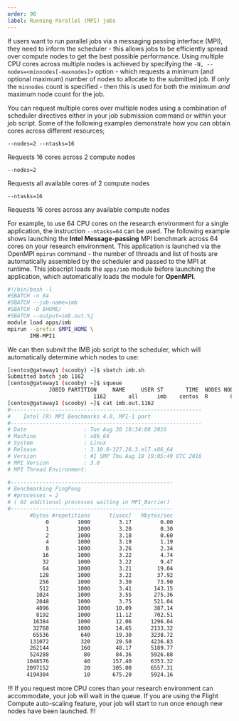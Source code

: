 ```yaml
---
order: 90
label: Running Parallel (MPI) jobs
---
```


If users want to run parallel jobs via a messaging passing interface (MPI), they need to inform the scheduler - this allows jobs to be efficiently spread over compute nodes to get the best possible performance. Using multiple CPU cores across multiple nodes is achieved by specifying the `-N, --nodes=<minnodes[-maxnodes]>` option - which requests a minimum (and optional maximum) number of nodes to allocate to the submitted job. If _only_ the `minnodes` count is specified - then this is used for both the minimum _and_ maximum node count for the job.

You can request multiple cores over multiple nodes using a combination of scheduler directives either in your job submission command or within your job script. Some of the following examples demonstrate how you can obtain cores across different resources;

`--nodes=2 --ntasks=16`

   Requests 16 cores across 2 compute nodes

`--nodes=2`

   Requests all available cores of 2 compute nodes

`--ntasks=16`

   Requests 16 cores across any available compute nodes

For example, to use 64 CPU cores on the research environment for a single application, the instruction `--ntasks=64` can be used. The following example shows launching the **Intel Message-passing** MPI benchmark across 64 cores on your research environment. This application is launched via the OpenMPI `mpirun` command - the number of threads and list of hosts are automatically assembled by the scheduler and passed to the MPI at runtime. This jobscript loads the `apps/imb` module before launching the application, which automatically loads the module for **OpenMPI**.

```bash
#!/bin/bash -l
#SBATCH -n 64
#SBATCH --job-name=imb
#SBATCH -D $HOME/
#SBATCH --output=imb.out.%j
module load apps/imb
mpirun --prefix $MPI_HOME \
       IMB-MPI1
```

We can then submit the IMB job script to the scheduler, which will automatically determine which nodes to use:

```bash
[centos@gateway1 (scooby) ~]$ sbatch imb.sh
Submitted batch job 1162
[centos@gateway1 (scooby) ~]$ squeue
             JOBID PARTITION     NAME     USER ST       TIME  NODES NODELIST(REASON)
                           1162       all      imb    centos  R       0:01      8 ip-10-75-1-[42,45,62,67,105,178,233,250]
[centos@gateway1 (scooby) ~]$ cat imb.out.1162
#------------------------------------------------------------
#    Intel (R) MPI Benchmarks 4.0, MPI-1 part
#------------------------------------------------------------
# Date                  : Tue Aug 30 10:34:08 2016
# Machine               : x86_64
# System                : Linux
# Release               : 3.10.0-327.28.3.el7.x86_64
# Version               : #1 SMP Thu Aug 18 19:05:49 UTC 2016
# MPI Version           : 3.0
# MPI Thread Environment:

#---------------------------------------------------
# Benchmarking PingPong
# #processes = 2
# ( 62 additional processes waiting in MPI_Barrier)
#---------------------------------------------------
       #bytes #repetitions      t[usec]   Mbytes/sec
            0         1000         3.17         0.00
            1         1000         3.20         0.30
            2         1000         3.18         0.60
            4         1000         3.19         1.19
            8         1000         3.26         2.34
           16         1000         3.22         4.74
           32         1000         3.22         9.47
           64         1000         3.21        19.04
          128         1000         3.22        37.92
          256         1000         3.30        73.90
          512         1000         3.41       143.15
         1024         1000         3.55       275.36
         2048         1000         3.75       521.04
         4096         1000        10.09       387.14
         8192         1000        11.12       702.51
        16384         1000        12.06      1296.04
        32768         1000        14.65      2133.32
        65536          640        19.30      3238.72
       131072          320        29.50      4236.83
       262144          160        48.17      5189.77
       524288           80        84.36      5926.88
      1048576           40       157.40      6353.32
      2097152           20       305.00      6557.31
      4194304           10       675.20      5924.16
```

!!!
If you request more CPU cores than your research environment can accommodate, your job will wait in the queue. If you are using the Flight Compute auto-scaling feature, your job will start to run once enough new nodes have been launched.
!!!


